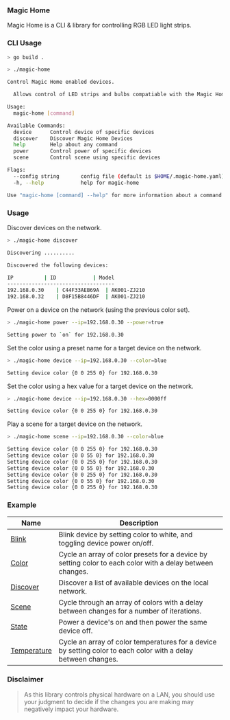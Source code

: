 ### Magic Home

Magic Home is a CLI & library for controlling RGB LED light strips.

### CLI Usage

```bash
> go build .

> ./magic-home

Control Magic Home enabled devices.

  Allows control of LED strips and bulbs compatiable with the Magic Home App (Devices must be connected to the same LAN).

Usage:
  magic-home [command]

Available Commands:
  device      Control device of specific devices
  discover    Discover Magic Home Devices
  help        Help about any command
  power       Control power of specific devices
  scene       Control scene using specific devices

Flags:
  --config string       config file (default is $HOME/.magic-home.yaml)
  -h, --help            help for magic-home

Use "magic-home [command] --help" for more information about a command.
```

### Usage

Discover devices on the network.

```bash
> ./magic-home discover

Discovering ..........

Discovered the following devices:

IP         	| ID         	| Model
-----------------------------------
192.168.0.30	| C44F33AEB69A	| AK001-ZJ210
192.168.0.32	| D8F15B8446DF	| AK001-ZJ210
```

Power on a device on the network (using the previous color set).

```bash
> ./magic-home power --ip=192.168.0.30 --power=true

Setting power to `on` for 192.168.0.30
```

Set the color using a preset name for a target device on the network.

```bash
> ./magic-home device --ip=192.168.0.30 --color=blue

Setting device color {0 0 255 0} for 192.168.0.30
```

Set the color using a hex value for a target device on the network.

```bash
> ./magic-home device --ip=192.168.0.30 --hex=0000ff

Setting device color {0 0 255 0} for 192.168.0.30
```

Play a scene for a target device on the network.

```bash
> ./magic-home scene --ip=192.168.0.30 --color=blue

Setting device color {0 0 255 0} for 192.168.0.30
Setting device color {0 0 55 0} for 192.168.0.30
Setting device color {0 0 255 0} for 192.168.0.30
Setting device color {0 0 55 0} for 192.168.0.30
Setting device color {0 0 255 0} for 192.168.0.30
Setting device color {0 0 55 0} for 192.168.0.30
Setting device color {0 0 255 0} for 192.168.0.30
```

### Example

| Name                                           | Description                                                                                                    |
|---                                             |---                                                                                                             |
| [Blink](./examples/blink/main.go)              | Blink device by setting color to white, and toggling device power on/off.                                      |
| [Color](./examples/color/main.go)              | Cycle an array of color presets for a device by setting color to each color with a delay between changes.      |
| [Discover](./examples/discover/main.go)        | Discover a list of available devices on the local network.                                                     |
| [Scene](./examples/scene/main.go)              | Cycle through an array of colors with a delay between changes for a number of iterations.                      |
| [State](./examples/state/main.go)              | Power a device's on and then power the same device off.                                                        |
| [Temperature](./examples/temperature/main.go)  | Cycle an array of color temperatures for a device by setting color to each color with a delay between changes. |


### Disclaimer

> As this library controls physical hardware on a LAN, you should use your judgment to decide if the changes you are making may negatively impact your hardware.

